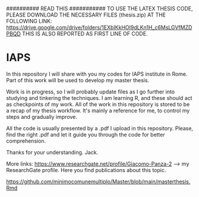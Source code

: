 ########## READ THIS ###########
TO USE THE LATEX THESIS CODE, PLEASE DOWNLOAD THE NECESSARY FILES (thesis.zip) AT THE FOLLOWING LINK:
https://drive.google.com/drive/folders/1EXbIKkHOI9dLKn1H_c6MsLGVfMZDPBQD
THIS IS ALSO REPORTED AS FIRST LINE OF CODE.

# IAPS
In this repository I will share with you my codes for IAPS institute in Rome. Part of this work will be used to develop my master thesis.

Work is in progress, so I will probably update files as I go further into studying and tinkering the techniques. I am learning R, and these should act as checkpoints of my work.
All of the work in this repository is stored to be a recap of my thesis workflow. It's mainly a reference for me, to control my steps and gradually improve.

All the code is usually presented by a .pdf I upload in this repository. Please, find the right .pdf and let it guide you through the code for better comprehension.

Thanks for your understanding.
Jack.

More links:
https://www.researchgate.net/profile/Giacomo-Panza-2 --> my ResearchGate profile. Here you find publications about this topic.


https://github.com/minimocomunemultiplo/Master/blob/main/masterthesis.Rmd
